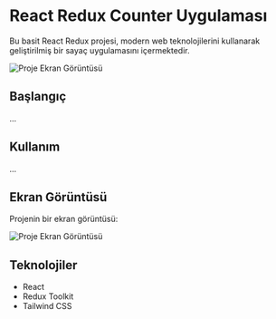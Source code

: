 # React Redux Counter Uygulaması

Bu basit React Redux projesi, modern web teknolojilerini kullanarak geliştirilmiş bir sayaç uygulamasını içermektedir.

![Proje Ekran Görüntüsü](önizlenim.png)

## Başlangıç

...

## Kullanım

...

## Ekran Görüntüsü

Projenin bir ekran görüntüsü:

![Proje Ekran Görüntüsü](screenshots/screenshot.png)

## Teknolojiler

- React
- Redux Toolkit
- Tailwind CSS
